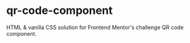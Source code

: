 # qr-code-component
HTML &amp; vanilla CSS solution for Frontend Mentor's challenge QR code component.

